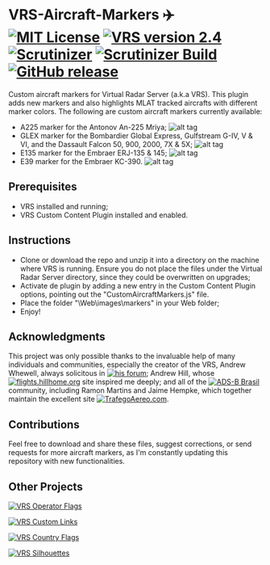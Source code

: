 # VRS-Aircraft-Markers ✈️ [![MIT License](https://img.shields.io/badge/License-MIT-red.svg)](LICENSE) [![VRS version 2.4](https://img.shields.io/badge/VRS-v2.4-blue.svg)](http://virtualradarserver.co.uk/Download.aspx) [![Scrutinizer](https://img.shields.io/scrutinizer/g/dedevillela/VRS-Aircraft-Markers.svg)](https://scrutinizer-ci.com/g/dedevillela/VRS-Aircraft-Markers/) [![Scrutinizer Build](https://img.shields.io/scrutinizer/build/g/dedevillela/VRS-Aircraft-Markers.svg)](https://scrutinizer-ci.com/g/dedevillela/VRS-Aircraft-Markers/build-status/master) [![GitHub release](https://img.shields.io/github/release/dedevillela/VRS-Aircraft-Markers.svg)](https://github.com/dedevillela/VRS-Aircraft-Markers/releases)
Custom aircraft markers for Virtual Radar Server (a.k.a VRS). This plugin adds new markers and also highlights MLAT tracked aircrafts with different marker colors. The following are custom aircraft markers currently available:
- A225 marker for the Antonov An-225 Mriya; ![alt tag](https://raw.githubusercontent.com/dedevillela/VRS-Aircraft-Markers/master/A225-Selected.png)
- GLEX marker for the Bombardier Global Express, Gulfstream G-IV, V & VI, and the Dassault Falcon 50, 900, 2000, 7X & 5X; ![alt tag](https://raw.githubusercontent.com/dedevillela/VRS-Aircraft-Markers/master/GLEX_marker.png)
- E135 marker for the Embraer ERJ-135 & 145; ![alt tag](https://raw.githubusercontent.com/dedevillela/VRS-Aircraft-Markers/master/E135_marker.png)
- E39 marker for the Embraer KC-390. ![alt tag](https://raw.githubusercontent.com/dedevillela/VRS-Aircraft-Markers/master/E39_marker.png)

## Prerequisites
- VRS installed and running;
- VRS Custom Content Plugin installed and enabled.

## Instructions
- Clone or download the repo and unzip it into a directory on the machine where VRS is running. Ensure you do not place the files under the Virtual Radar Server directory, since they could be overwritten on upgrades;
- Activate de plugin by adding a new entry in the Custom Content Plugin options, pointing out the "CustomAircraftMarkers.js" file.
- Place the folder "\Web\images\markers" in your Web folder;
- Enjoy!

## Acknowledgments
This project was only possible thanks to the invaluable help of many individuals and communities, especially the creator of the VRS, Andrew Whewell, always solicitous in [![his forum](https://img.shields.io/badge/VRS-Forum-blue.svg)](https://forum.virtualradarserver.co.uk/); Andrew Hill, whose [![flights.hillhome.org](https://img.shields.io/badge/flights-hillhome.org-ADD6FF.svg)](http://flights.hillhome.org/) site inspired me deeply; and all of the [![ADS-B Brasil](https://img.shields.io/badge/ADS--B-Brasil-lightgrey.svg)](http://bradsb.com/forum/index.php) community, including Ramon Martins and Jaime Hempke, which together maintain the excellent site [![TrafegoAereo.com](https://img.shields.io/badge/Trafego-Aereo-yellowgreen.svg)](http://trafegoaereo.com/).

## Contributions
Feel free to download and share these files, suggest corrections, or send requests for more aircraft markers, as I'm constantly updating this repository with new functionalities.

## Other Projects

[![VRS Operator Flags](https://img.shields.io/badge/VRS-Operator_Flags-red.svg)](https://github.com/dedevillela/VRS-Operator-Flags)

[![VRS Custom Links](https://img.shields.io/badge/VRS-Custom_Links-yellow.svg)](https://github.com/dedevillela/VRS-Custom-links/)

[![VRS Country Flags](https://img.shields.io/badge/VRS-Country_Flags-green.svg)](https://github.com/dedevillela/VRS-Country-Flags)

[![VRS Silhouettes](https://img.shields.io/badge/VRS-Silhouettes-brightgreen.svg)](https://github.com/dedevillela/VRS-Silhouettes)



